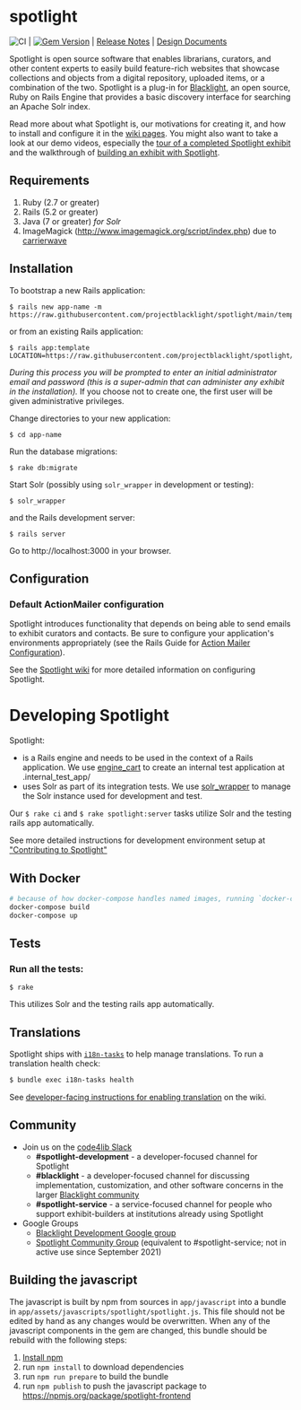 spotlight
=========

![CI](https://github.com/projectblacklight/spotlight/workflows/CI/badge.svg) | [![Gem Version](https://badge.fury.io/rb/blacklight-spotlight.png)](http://badge.fury.io/rb/blacklight-spotlight) | [Release Notes](https://github.com/projectblacklight/spotlight/releases) | [Design Documents](https://github.com/projectblacklight/spotlight/releases/tag/v0.0.0)

Spotlight is open source software that enables librarians, curators, and other content experts to easily build feature-rich websites that showcase collections and objects from a digital repository, uploaded items, or a combination of the two. Spotlight is a plug-in for [Blacklight](https://github.com/projectblacklight/blacklight), an open source, Ruby on Rails Engine that provides a basic discovery interface for searching an Apache Solr index.

Read more about what Spotlight is, our motivations for creating it, and how to install and configure it in the [wiki pages](https://github.com/projectblacklight/spotlight/wiki). You might also want to take a look at our demo videos, especially the [tour of a completed Spotlight exhibit](https://www.youtube.com/watch?v=_A7vTbbiF4g) and the walkthrough of [building an exhibit with Spotlight](https://www.youtube.com/watch?v=qPJtgajJ4ic).

## Requirements

1. Ruby (2.7 or greater)
2. Rails (5.2 or greater)
3. Java (7 or greater) *for Solr*
4. ImageMagick (http://www.imagemagick.org/script/index.php) due to [carrierwave](https://github.com/carrierwaveuploader/carrierwave#adding-versions)

## Installation

To bootstrap a new Rails application:

```
$ rails new app-name -m https://raw.githubusercontent.com/projectblacklight/spotlight/main/template.rb
```

or from an existing Rails application:

```
$ rails app:template LOCATION=https://raw.githubusercontent.com/projectblacklight/spotlight/main/template.rb
```

*During this process you will be prompted to enter an initial administrator email and password (this is a super-admin that can administer any exhibit in the installation).* If you choose not to create one, the first user will be given administrative privileges.

Change directories to your new application:

```
$ cd app-name
```

Run the database migrations:

```
$ rake db:migrate
```

Start Solr (possibly using `solr_wrapper` in development or testing):

```
$ solr_wrapper
```

and the Rails development server:

```
$ rails server
```

Go to http://localhost:3000 in your browser.

## Configuration

### Default ActionMailer configuration

Spotlight introduces functionality that depends on being able to send emails to exhibit curators and contacts. Be sure to configure your application's environments appropriately (see the Rails Guide for [Action Mailer Configuration](http://guides.rubyonrails.org/action_mailer_basics.html#action-mailer-configuration)).

See the [Spotlight wiki](https://github.com/projectblacklight/spotlight/wiki) for more detailed information on configuring Spotlight.

# Developing Spotlight

Spotlight:

* is a Rails engine and needs to be used in the context of a Rails application. We use [engine_cart](https://github.com/cbeer/engine_cart) to create an internal test application at .internal_test_app/
* uses Solr as part of its integration tests. We use [solr_wrapper](https://github.com/cbeer/solr_wrapper) to manage the Solr instance used for development and test.

Our `$ rake ci` and `$ rake spotlight:server` tasks utilize Solr and the testing rails app automatically.

See more detailed instructions for development environment setup at ["Contributing to Spotlight"](https://github.com/projectblacklight/spotlight/wiki/Contributing-to-Spotlight)

## With Docker

```sh
# because of how docker-compose handles named images, running `docker-compose up --build` will error when the Rails images have not been built locally
docker-compose build
docker-compose up
```

## Tests

### Run all the tests:

```
$ rake
```

This utilizes Solr and the testing rails app automatically.

## Translations

Spotlight ships with [`i18n-tasks`](https://github.com/glebm/i18n-tasks) to help manage translations. To run a translation health check:

```sh
$ bundle exec i18n-tasks health
```

See [developer-facing instructions for enabling translation](https://github.com/projectblacklight/spotlight/wiki/Translations) on the wiki.

## Community


- Join us on the [code4lib Slack](https://code4lib.org/irc)
  - **#spotlight-development** - a developer-focused channel for Spotlight
  - **#blacklight** - a developer-focused channel for discussing implementation, customization, and other software concerns in the larger [Blacklight community](http://projectblacklight.org/)
  - **#spotlight-service** - a service-focused channel for people who support exhibit-builders at institutions already using Spotlight
- Google Groups
  - [Blacklight Development Google group](https://groups.google.com/forum/#!forum/blacklight-development)
  - [Spotlight Community Group](https://groups.google.com/forum/#!forum/spotlight-community) (equivalent to #spotlight-service; not in active use since September 2021)


## Building the javascript
The javascript is built by npm from sources in `app/javascript` into a bundle
in `app/assets/javascripts/spotlight/spotlight.js`. This file should not be edited
by hand as any changes would be overwritten.  When any of the javascript
components in the gem are changed, this bundle should be rebuild with the
following steps:
1. [Install npm](https://www.npmjs.com/get-npm)
1. run `npm install` to download dependencies
1. run `npm run prepare` to build the bundle
1. run `npm publish` to push the javascript package to https://npmjs.org/package/spotlight-frontend
